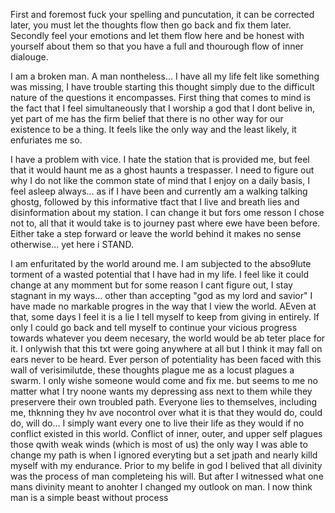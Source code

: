 First and foremost fuck your spelling and puncutation, it can be corrected later, you must let the thoughts flow then go back and fix them later. Secondly feel your emotions and let them flow here and be honest with yourself about them so that you have a full and thourough flow of inner dialouge. 

I am a broken man. A man nontheless... I have all my life felt like something was missing, I have trouble starting this thought simply due to the difficult nature of the questions it encompasses. First thing that comes to mind is the fact that I feel simultaneously that I worship a god that I dont belive in, yet part of me has the firm belief that there is no other way for our existence to be a thing. It feels like the only way and the least likely, it enfuriates me so. 

I have a problem with vice. I hate the station that is provided me, but feel that it would haunt me as a ghost haunts a trespasser. I need to figure out why I do not like the common state of mind that I enjoy on a daily basis, I feel asleep always... as if I have been and currently am a walking talking ghostg, followed by this informative tfact that I live and breath lies and disinformation about my station. I can change it but fors ome resson I chose not to, all that it would take is to journey past where ewe have been before. Either take a step forward or leave the world behind it makes no sense otherwise... yet here i STAND. 

I am enfuritated by the world around me. I am subjected to the abso9lute torment of a wasted potential that I have had in my life. I feel like it could change at any momment but for some reason I cant figure out, I stay stagnant in my ways... other than accepting "god as my lord and savior" I have made no markable progres in the way that I view the world. AEven at that, some days I feel it is a lie I tell myself to keep from giving in entirely. If only I could go back and tell myself to continue your vicious progress towards whatever you deem necesary, the world would be ab teter place for it. I onlywish that this txt were going anywhere at all but I think it may fall on ears never to be heard. Ever person of potentiality has been faced with this wall of verisimilutde, these thoughts plague me as a locust plagues a swarm. I only wishe someone would come and fix me. but seems to me no matter what I try noone wants my depressing ass next to them while they preservere their own troubled path. Everyone lies to themselves, including me, thknning they hv ave nocontrol over what it is that they would do, could do, will do... I simply want every one to live their life as they would if no conflict existed in this world. Conflict of inner, outer, and upper self plagues those qwith weak winds (which is most of us) the only way I was able to change my path is when I ignored everyting but a set jpath and nearly killd myself with my endurance. Prior to my belife in god I belived that all divinity was the process of man completeing his will. But after I witnessed what one mans divinity meant to anohter I changed my outlook on man. I now think man is a simple beast without process
